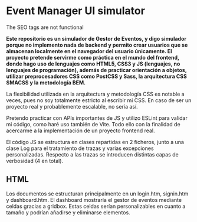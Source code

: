 # Event Manager UI simulator
The SEO tags are not functional


**Este repositorio es un simulador de Gestor de Eventos, y digo simulador porque no implemento nada de backend y permito crear usuarios que se almacenan localmente en el navegador del usuario únicamente. El proyecto pretende servirme como práctica en el mundo del frontend, donde hago uso de lenguajes como HTML5, CSS3 y JS (lenguajes, no lenguajes de programación), además de practicar orientación a objetos, utilizar preprocesadores CSS como PostCSS y Sass, la arquitectura CSS SMACSS y la metodología BEM.**

La flexibilidad utilizada en la arquitectura y metodología CSS es notable a veces, pues no soy totalmente estricto al escribir mi CSS. En caso de ser un proyecto real y probablemente escalable, no sería así.

Pretendo practicar con APIs importantes de JS y utilizo ESLint para validar mi código, como haré uso también de Vite. Todo ello con la finalidad de acercarme a la implementación de un proyecto frontend real.

El código JS se estructura en clases repartidas en 2 ficheros, junto a una clase Log para el tratamiento de trazas y varias excepciones personalizadas. Respecto a las trazas se introducen distintas capas de verbosidad (4 en total).

## HTML
Los documentos se estructuran principalmente en un login.htm, signin.htm y dashboard.htm. El dashboard mostraría el gestor de eventos mediante celdas gracias a gridbox. Estas celdas serían personalizables en cuanto a tamaño y podrían añadirse y eliminarse elementos.